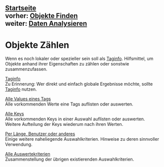 [Startseite](../index.md)  
vorher: [Objekte Finden](../criteria/index.md)  
weiter: [Daten Analysieren](../analysis/index.md)  
---

Objekte Zählen
==============

Wenn es noch lokaler oder spezieller sein soll als [Taginfo](https://taginfo.openstreetmap.org/).
Hilfsmittel, um Objekte anhand ihrer Eigenschaften zu zählen oder sonstwie zusammenzufassen.

[Taginfo](taginfo.md)  
Zu Erinnerung: Wer direkt und einfach globale Ergebnisse möchte,
sollte [Taginfo](https://taginfo.openstreetmap.org/) nutzen.

[Alle Values eines Tags](values.md)  
Alle vorkommenden Werte eine Tags auflisten oder auswerten.

[Alle Keys](values.md)  
Alle vorkommenden Keys in einer Auswahl auflisten oder auswerten.
Weitere Aufteilung der Keys wiederum nach ihren Werten.

[Per Länge, Benutzer oder anderes](more_criteria.md)  
Einige weitere naheliegende Auswahlkriterien.
Hinweise zu deren sinnvoller Verwendung.

[Alle Auswertekriterien](more_evals.md)  
Zusammenstellung der übrigen existierenden Auswahlkriterien.
